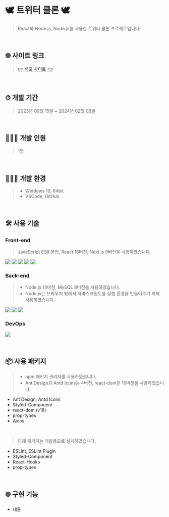 # 🕊 트위터 클론 🕊
> React와 Node.js, Node.js를 사용한 트위터 클론 프로젝트입니다!
<br>

## 🌐 사이트 링크
> [👉 배포 사이트 👈](http://nodebird.xyz/)
<br>

## ⏱ 개발 기간
> 2023년 09월 15일 ~ 2024년 02월 08일
<br>

## 🙋🏻‍♀️ 개발 인원
> 1명
<br>

## 👩🏻‍💻 개발 환경
> * Windows 10, 64bit
> * VSCode, GitHub
<br>

## 🛠 사용 기술
### Front-end
> JavaScript ES6 문법, React 16버전, Next.js 9버전을 사용하였습니다.
 <p>
  <!-- HTML5 스킬 아이콘 -->
  <img src="https://img.shields.io/badge/HTML5-E34F26?style=for-the-badge&logo=html5&logoColor=white"/>
  <!-- CSS3 스킬 아이콘 -->
  <img src="https://img.shields.io/badge/CSS3-1572B6?style=for-the-badge&logo=CSS3&logoColor=white">
  <!-- JavaScript 스킬 아이콘 -->
  <img src="https://img.shields.io/badge/JavaScript-F7DF1E?style=for-the-badge&logo=JavaScript&logoColor=white"/>
  <!-- React 스킬 아이콘 -->
  <img src="https://img.shields.io/badge/React-20232A?style=for-the-badge&logo=react&logoColor=61DAFB"/>
  <!-- Next.js 스킬 아이콘 -->
  <img src="https://img.shields.io/badge/Next.js-000?logo=nextdotjs&logoColor=fff&style=for-the-badge"/>
 </p>

### Back-end
> * Node.js 14버전, MySQL 8버전을 사용하였습니다.
> * Node.js는 브라우저 밖에서 자바스크립트를 실행 환경을 만들어주기 위해 사용하였습니다.
 <p>
  <!-- Node.js 스킬 아이콘 -->
  <img src="https://img.shields.io/badge/Node.js-43853D?style=for-the-badge&logo=node.js&logoColor=white"/>
  <!-- MySQL 스킬 아이콘 -->
  <img src="https://img.shields.io/badge/MySQL-005C84?style=for-the-badge&logo=mysql&logoColor=white"/>
  <!-- AWS 스킬 아이콘 -->
  <img src="https://img.shields.io/badge/Amazon_AWS-FF9900?style=for-the-badge&logo=amazonaws&logoColor=white"/>
 </p>

### DevOps
  <p>
    <!-- GitHub 스킬 아이콘 -->
    <img src="https://img.shields.io/badge/GitHub-100000?style=for-the-badge&logo=github&logoColor=white"/>
  </p>
<br>

## 📦 사용 패키지
> * npm 패키지 관리자를 사용하였습니다.
> * Ant Design과 Antd Icons는 4버전, react-dom은 16버전을 사용하였습니다.
* Ant Design, Antd Icons
* Styled-Component
* react-dom (v16)
* prop-types
* Axios
<br>

> 아래 패키지는 개발용으로 설치하였습니다.
* ESLint, ESLint Plugin
* Styled-Component
* React-Hooks
* prop-types
<br>

## 🌐 구현 기능
### 
* 내용
<br>
